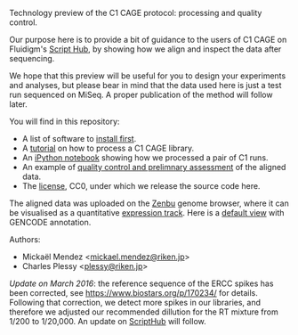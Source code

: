Technology preview of the C1 CAGE protocol: processing and quality control.

Our purpose here is to provide a bit of guidance to the users of C1 CAGE on Fluidigm's [Script Hub](https://www.fluidigm.com/c1openapp/scripthub), by showing how we align and inspect the data after sequencing.

We hope that this preview will be useful for you to design your experiments and analyses, but please bear in mind that the data used here is just a test run sequenced on MiSeq.  A proper publication of the method will follow later.

You will find in this repository:

 - A list of software to [install first](prerequisite.md).
 - A [tutorial](tutorial.md) on how to process a C1 CAGE library.
 - An [iPython notebook](OP-WORKFLOW-CAGEscan-short-reads-v2.0.ipynb) showing how we processed a pair of C1 runs.
 - An example of [quality control and prelimnary assessment](QC.md) of the aligned data.
 - The [license](LICENSE), CC0, under which we release the source code here.

The aligned data was uploaded on the [Zenbu][] genome browser, where it can be
visualised as a quantitative [expression track][].  Here is a [default view][] with GENCODE annotation.

[Zenbu]: http://fantom.gsc.riken.jp/zenbu
[expression track]: http://fantom.gsc.riken.jp/zenbu/dex/#section=Tracks;collab=BLFNw_m6NRVgdC2XaT2NcB;search=C1%20CAGE%20preview
[default view]: http://fantom.gsc.riken.jp/zenbu/gLyphs/#config=G6Ybb4JVJxzlFQffod3NhC

Authors:

 - Mickaël Mendez <<mickael.mendez@riken.jp>>
 - Charles Plessy <<plessy@riken.jp>>

_Update on March 2016_: the reference sequence of the ERCC spikes has been
corrected, see <https://www.biostars.org/p/170234/> for details.  Following
that correction, we detect more spikes in our libraries, and therefore we
adjusted our recommended dillution for the RT mixture from 1/200 to 1/20,000.
An update on [ScriptHub](https://www.fluidigm.com/c1openapp/scripthub) will
follow.
